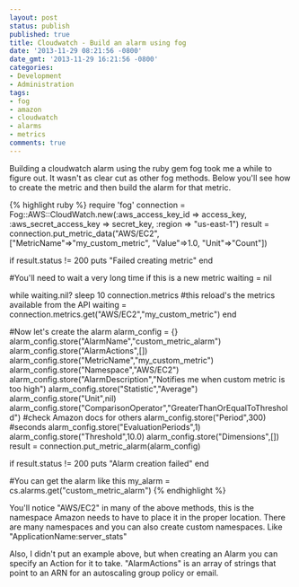 ```yaml
---
layout: post
status: publish
published: true
title: Cloudwatch - Build an alarm using fog
date: '2013-11-29 08:21:56 -0800'
date_gmt: '2013-11-29 16:21:56 -0800'
categories:
- Development
- Administration
tags:
- fog
- amazon
- cloudwatch
- alarms
- metrics
comments: true
---
```

<p>Building a cloudwatch alarm using the ruby gem fog took me a while to figure out.  It wasn't as clear cut as other fog methods.  Below you'll see how to create the metric and then build the alarm for that metric.</p>

{% highlight ruby %}
require 'fog'
connection = Fog::AWS::CloudWatch.new(:aws_access_key_id => access_key, :aws_secret_access_key => secret_key, :region => "us-east-1")
result = connection.put_metric_data("AWS/EC2", ["MetricName"=>"my_custom_metric", "Value"=>1.0, "Unit"=>"Count"])

if result.status != 200
  puts "Failed creating metric"
end

#You'll need to wait a very long time if this is a new metric
waiting = nil

while waiting.nil?
  sleep 10
  connection.metrics #this reload's the metrics available from the API
  waiting = connection.metrics.get("AWS/EC2","my_custom_metric")
end

#Now let's create the alarm
alarm_config = {}
alarm_config.store("AlarmName","custom_metric_alarm")
alarm_config.store("AlarmActions",[])
alarm_config.store("MetricName","my_custom_metric")
alarm_config.store("Namespace","AWS/EC2")
alarm_config.store("AlarmDescription","Notifies me when custom metric is too high")
alarm_config.store("Statistic","Average")
alarm_config.store("Unit",nil)
alarm_config.store("ComparisonOperator","GreaterThanOrEqualToThreshold") #check Amazon docs for others
alarm_config.store("Period",300) #seconds
alarm_config.store("EvaluationPeriods",1)
alarm_config.store("Threshold",10.0)
alarm_config.store("Dimensions",[])
result = connection.put_metric_alarm(alarm_config)

if result.status != 200
  puts "Alarm creation failed"
end

#You can get the alarm like this
my_alarm = cs.alarms.get("custom_metric_alarm")
{% endhighlight %}

<p>You'll notice "AWS/EC2" in many of the above methods, this is the namespace Amazon needs to have to place it in the proper location.  There are many namespaces and you can also create custom namespaces.  Like "ApplicationName:server_stats"</p>
<p>Also, I didn't put an example above, but when creating an Alarm you can specify an Action for it to take.  "AlarmActions" is an array of strings that point to an ARN for an autoscaling group policy or email.</p>

